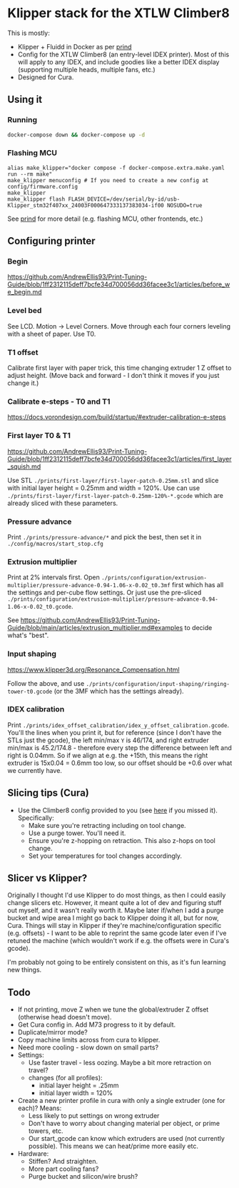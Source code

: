 # Klipper stack for the XTLW Climber8

This is mostly:

- Klipper + Fluidd in Docker as per [prind](https://github.com/mkuf/prind)
- Config for the XTLW Climber8 (an entry-level IDEX printer). Most of this will apply to any IDEX, and include goodies like a better IDEX display (supporting multiple heads, multiple fans, etc.)
- Designed for Cura.

## Using it


### Running

```sh
docker-compose down && docker-compose up -d
```

### Flashing MCU

```
alias make_klipper="docker compose -f docker-compose.extra.make.yaml run --rm make"
make_klipper menuconfig # If you need to create a new config at config/firmware.config
make_klipper
make_klipper flash FLASH_DEVICE=/dev/serial/by-id/usb-Klipper_stm32f407xx_24003F000647333137383034-if00 NOSUDO=true
```

See [prind](https://github.com/mkuf/prind) for more detail (e.g. flashing MCU, other frontends, etc.)

## Configuring printer

### Begin

https://github.com/AndrewEllis93/Print-Tuning-Guide/blob/1ff2312115deff7bcfe34d700056dd36facee3c1/articles/before_we_begin.md

### Level bed

See LCD. Motion -> Level Corners. Move through each four corners leveling with a sheet of paper. Use T0.

### T1 offset

Calibrate first layer with paper trick, this time changing extruder 1 Z offset to adjust height. (Move back and forward - I don't think it moves if you just change it.)

### Calibrate e-steps - T0 and T1

https://docs.vorondesign.com/build/startup/#extruder-calibration-e-steps

### First layer T0 & T1

https://github.com/AndrewEllis93/Print-Tuning-Guide/blob/1ff2312115deff7bcfe34d700056dd36facee3c1/articles/first_layer_squish.md

Use STL `./prints/first-layer/first-layer-patch-0.25mm.stl` and slice with initial layer height = 0.25mm and width = 120%. Use can use `./prints/first-layer/first-layer-patch-0.25mm-120%-*.gcode` which are already sliced with these parameters.

### Pressure advance

Print `./prints/pressure-advance/*` and pick the best, then set it in `./config/macros/start_stop.cfg`

### Extrusion multiplier

Print at 2% intervals first. Open `./prints/configuration/extrusion-multiplier/pressure-advance-0.94-1.06-x-0.02_t0.3mf` first which has all the settings and per-cube flow settings. Or just use the pre-sliced `./prints/configuration/extrusion-multiplier/pressure-advance-0.94-1.06-x-0.02_t0.gcode`.

See https://github.com/AndrewEllis93/Print-Tuning-Guide/blob/main/articles/extrusion_multiplier.md#examples to decide what's "best".

### Input shaping

https://www.klipper3d.org/Resonance_Compensation.html

Follow the above, and use `./prints/configuration/input-shaping/ringing-tower-t0.gcode` (or the 3MF which has the settings already).

### IDEX calibration

Print `./prints/idex_offset_calibration/idex_y_offset_calibration.gcode`. You'll the lines when you print it, but for reference (since I don't have the STLs just the gcode), the left min/max `Y` is 46/174, and right extruder min/max is 45.2/174.8 - therefore every step the difference between left and right is 0.04mm. So if we align at e.g. the +15th, this means the right extruder is 15x0.04 = 0.6mm too low, so our offset should be +0.6 over what we currently have.

## Slicing tips (Cura)

- Use the Climber8 config provided to you (see [here](https://github.com/MrRandomStranger/XTLW-Climber-8) if you missed it). Specifically:
  - Make sure you're retracting including on tool change.
  - Use a purge tower. You'll need it.
  - Ensure you're z-hopping on retraction. This also z-hops on tool change.
  - Set your temperatures for tool changes accordingly.

## Slicer vs Klipper?

Originally I thought I'd use Klipper to do most things, as then I could easily change slicers etc. However, it meant quite a lot of dev and figuring stuff out myself, and it wasn't really worth it. Maybe later if/when I add a purge bucket and wipe area I might go back to Klipper doing it all, but for now, Cura. Things will stay in Klipper if they're machine/configuration specific (e.g. offsets) - I want to be able to reprint the same gcode later even if I've retuned the machine (which wouldn't work if e.g. the offsets were in Cura's gcode). 

I'm probably not going to be entirely consistent on this, as it's fun learning new things. 

## Todo

- If not printing, move Z when we tune the global/extruder Z offset (otherwise head doesn't move).
- Get Cura config in. Add M73 progress to it by default.
- Duplicate/mirror mode?
- Copy machine limits across from cura to klipper.
- Need more cooling - slow down on small parts?
- Settings:
  - Use faster travel - less oozing. Maybe a bit more retraction on travel?
  - changes (for all profiles):
    - initial layer height = .25mm
    - initial layer width = 120%
- Create a new printer profile in cura with only a single extruder (one for each)? Means:
	- Less likely to put settings on wrong extruder
	- Don't have to worry about changing material per object, or prime towers, etc.
	- Our start_gcode can know which extruders are used (not currently possible). This means we can heat/prime more easily etc.
- Hardware:
  - Stiffen? And straighten.
  - More part cooling fans?
  - Purge bucket and silicon/wire brush?